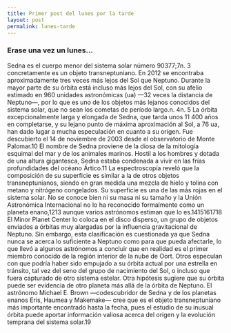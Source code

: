 ```yaml
---
title: Primer post del lunes por la tarde
layout: post
permalink: lunes-tarde
---
```


### Erase una vez un lunes...


Sedna es el cuerpo menor del sistema solar número 90377;7​n. 3​ concretamente es un objeto transneptuniano. En 2012 se encontraba aproximadamente tres veces más lejos del Sol que Neptuno. Durante la mayor parte de su órbita está incluso más lejos del Sol, con su afelio estimado en 960 unidades astronómicas (ua) —32 veces la distancia de Neptuno—, por lo que es uno de los objetos más lejanos conocidos del sistema solar, que no sean los cometas de período largo.n. 4​n. 5​ La órbita excepcionalmente larga y elongada de Sedna, que tarda unos 11 400 años en completarse, y su lejano punto de máxima aproximación al Sol, a 76 ua, han dado lugar a mucha especulación en cuanto a su origen.
Fue descubierto el 14 de noviembre de 2003 desde el observatorio de Monte Palomar.10​ El nombre de Sedna proviene de la diosa de la mitología esquimal del mar y de los animales marinos. Hostil a los hombres y dotada de una altura gigantesca, Sedna estaba condenada a vivir en las frías profundidades del océano Ártico.11​
La espectroscopía reveló que la composición de su superficie es similar a la de otros objetos transneptunianos, siendo en gran medida una mezcla de hielo y tolina con metano y nitrógeno congelados. Su superficie es una de las más rojas en el sistema solar. No se conoce bien ni su masa ni su tamaño y la Unión Astronómica Internacional no lo ha reconocido formalmente como un planeta enano,12​13​ aunque varios astrónomos estiman que lo es.14​15​16​17​18​
El Minor Planet Center lo coloca en el disco disperso, un grupo de objetos enviados a órbitas muy alargadas por la influencia gravitacional de Neptuno. Sin embargo, esta clasificación es cuestionada ya que Sedna nunca se acerca lo suficiente a Neptuno como para que pueda afectarle, lo que llevó a algunos astrónomos a concluir que en realidad es el primer miembro conocido de la región interior de la nube de Oort. Otros especulan con que podría haber sido empujado a su órbita actual por una estrella en tránsito, tal vez del seno del grupo de nacimiento del Sol, o incluso que fuera capturado de otro sistema estelar. Otra hipótesis sugiere que su órbita puede ser evidencia de otro planeta más allá de la órbita de Neptuno. El astrónomo Michael E. Brown —codescubridor de Sedna y de los planetas enanos Eris, Haumea y Makemake— cree que es el objeto transneptuniano más importante encontrado hasta la fecha, pues el estudio de su inusual órbita puede aportar información valiosa acerca del origen y la evolución temprana del sistema solar.19